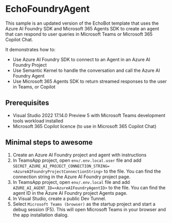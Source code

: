 # EchoFoundryAgent

This sample is an updated version of the EchoBot template that uses the Azure AI Foundry SDK and Microsoft 365 Agents SDK to create an agent that can respond to user queries in Microsoft Teams or Microsoft 365 Copilot Chat.

It demonstrates how to:

- Use Azure AI Foundry SDK to connect to an Agent in an Azure AI Foundry Project 
- Use Semantic Kernel to handle the conversation and call the Azure AI Foundry Agent
- Use Microsoft 365 Agents SDK to return streamed responses to the user in Teams, or Copilot

## Prerequisites

- Visual Studio 2022 17.14.0 Preview 5 with Microsoft Teams development tools workload installed
- Microsoft 365 Copilot licence (to use in Microsoft 365 Copilot Chat)

## Minimal steps to awesome

1. Create an Azure AI Foundry project and agent with instructions
1. In TeamsApp project, open `env/.env.local.user` file and add `SECRET_AZURE_AI_PROJECT_CONNECTION_STRING=<AzureAIFoundryProjectConnectionString>` to the file. You can find the connection string in the Azure AI Foundry project page.
1. In TeamsApp project, open `env/.env.local` file and add `AZURE_AI_AGENT_ID=<AzureAIFoundryAgentID>` to the file. You can find the agent ID in the Azure AI Foundry project Agents page.
1. In Visual Studio, create a public Dev Tunnel.
1. Select `Microsoft Teams (browser)` as the startup project and start a debug session (F5). This will open Microsoft Teams in your browser and the app installation dialog.
